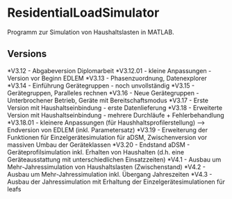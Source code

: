 # ResidentialLoadSimulator
Programm zur Simulation von Haushaltslasten in MATLAB.
## Versions
*V3.12 - Abgabeversion Diplomarbeit
*V3.12.01 - kleine Anpassungen - Version vor Beginn EDLEM
*V3.13 - Phasenzuordnung, Datenexplorer
*V3.14 - Einführung Gerätegruppen - noch unvollständig
*V3.15 - Gerätegruppen, Paralleles rechnen
*V3.16 - Neue Gerätegruppen - Unterbrochener Betrieb, Geräte mit Bereitschaftsmodus
*V3.17 - Erste Version mit Haushaltseinbindung - erste Datenlieferung
*V3.18 - Erweiterte Version mit Haushaltseinbindung - mehrere Durchläufe + Fehlerbehandlung
*V3.18.01 - kleinere Anpassungen (für Haushhaltsprofilerstellung) --> Endversion von EDLEM (inkl. Parametersatz)
*V3.19 - Erweiterung der Funktionen für Einzelgerätesimulation für aDSM, Zwischenversion vor massiven Umbau der Geräteklassen
*V3.20 - Endstand aDSM - Geräteprofilsimulation inkl. Erhalten von Haushalten (d.h. eine Geräteausstattung mit unterschiedlichen Einsatzzeiten)
*V4.1 - Ausbau um Mehr-Jahressimulation von Haushaltslasten (Zwischenstand)
*V4.2 - Ausbau um Mehr-Jahressimulation inkl. Übergang Jahreszeiten
*V4.3 - Ausbau der Jahressimulation mit Erhaltung der Einzelgerätesimulationen für leafs